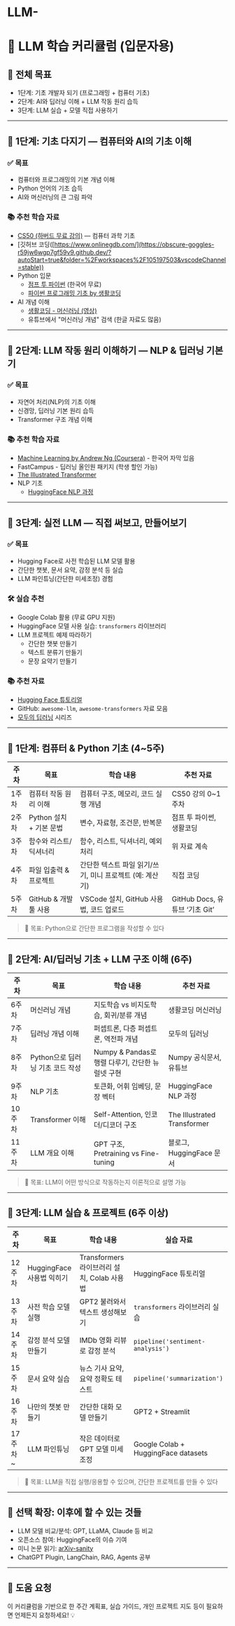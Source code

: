 # LLM-

# 🧠 LLM 학습 커리큘럼 (입문자용)

## 🎯 전체 목표
- 1단계: 기초 개발자 되기 (프로그래밍 + 컴퓨터 기초)
- 2단계: AI와 딥러닝 이해 + LLM 작동 원리 습득
- 3단계: LLM 실습 + 모델 직접 사용하기

---

## 📘 1단계: 기초 다지기 — 컴퓨터와 AI의 기초 이해

### ✅ 목표
- 컴퓨터와 프로그래밍의 기본 개념 이해
- Python 언어의 기초 습득
- AI와 머신러닝의 큰 그림 파악

### 📚 추천 학습 자료
- [CS50 (하버드 무료 강의)](https://cs50.harvard.edu/x/) — 컴퓨터 과학 기초
- [깃허브 코딩([https://www.onlinegdb.com/](https://obscure-goggles-r59jw6wgp7gf59v9.github.dev/?autoStart=true&folder=%2Fworkspaces%2F105197503&vscodeChannel=stable))
- Python 입문
  - [점프 투 파이썬](https://wikidocs.net/book/1) (한국어 무료)
  - [파이썬 프로그래밍 기초 by 생활코딩](https://opentutorials.org/course/1750)
- AI 개념 이해
  - [생활코딩 - 머신러닝 (영상)](https://www.youtube.com/watch?v=Sm3Ry4j9mTo)
  - 유튜브에서 "머신러닝 개념" 검색 (한글 자료도 많음)

---

## 📗 2단계: LLM 작동 원리 이해하기 — NLP & 딥러닝 기본기

### ✅ 목표
- 자연어 처리(NLP)의 기초 이해
- 신경망, 딥러닝 기본 원리 습득
- Transformer 구조 개념 이해

### 📚 추천 학습 자료
- [Machine Learning by Andrew Ng (Coursera)](https://www.coursera.org/learn/machine-learning) - 한국어 자막 있음
- FastCampus - 딥러닝 올인원 패키지 (학생 할인 가능)
- [The Illustrated Transformer](https://jalammar.github.io/illustrated-transformer/)
- NLP 기초
  - [HuggingFace NLP 과정](https://huggingface.co/learn/nlp-course)

---

## 📙 3단계: 실전 LLM — 직접 써보고, 만들어보기

### ✅ 목표
- Hugging Face로 사전 학습된 LLM 모델 활용
- 간단한 챗봇, 문서 요약, 감정 분석 등 실습
- LLM 파인튜닝(간단한 미세조정) 경험

### 🛠️ 실습 추천
- Google Colab 활용 (무료 GPU 지원)
- HuggingFace 모델 사용 실습: `transformers` 라이브러리
- LLM 프로젝트 예제 따라하기
  - 간단한 챗봇 만들기
  - 텍스트 분류기 만들기
  - 문장 요약기 만들기

### 📚 추천 자료
- [Hugging Face 튜토리얼](https://huggingface.co/docs/transformers/index)
- GitHub: `awesome-llm`, `awesome-transformers` 자료 모음
- [모두의 딥러닝](https://github.com/hunkim/DeepLearningZeroToAll) 시리즈

---

## 🧱 1단계: 컴퓨터 & Python 기초 (4~5주)

| 주차 | 목표 | 학습 내용 | 추천 자료 |
|------|------|-----------|------------|
| 1주차 | 컴퓨터 작동 원리 이해 | 컴퓨터 구조, 메모리, 코드 실행 개념 | CS50 강의 0~1주차 |
| 2주차 | Python 설치 + 기본 문법 | 변수, 자료형, 조건문, 반복문 | 점프 투 파이썬, 생활코딩 |
| 3주차 | 함수와 리스트/딕셔너리 | 함수, 리스트, 딕셔너리, 예외 처리 | 위 자료 계속 |
| 4주차 | 파일 입출력 & 프로젝트 | 간단한 텍스트 파일 읽기/쓰기, 미니 프로젝트 (예: 계산기) | 직접 코딩 |
| 5주차 | GitHub & 개발 툴 사용 | VSCode 설치, GitHub 사용법, 코드 업로드 | GitHub Docs, 유튜브 ‘기초 Git’ |

> 🎯 목표: Python으로 간단한 프로그램을 작성할 수 있다

---

## 🧠 2단계: AI/딥러닝 기초 + LLM 구조 이해 (6주)

| 주차 | 목표 | 학습 내용 | 추천 자료 |
|------|------|-----------|------------|
| 6주차 | 머신러닝 개념 | 지도학습 vs 비지도학습, 회귀/분류 개념 | 생활코딩 머신러닝 |
| 7주차 | 딥러닝 개념 이해 | 퍼셉트론, 다층 퍼셉트론, 역전파 개념 | 모두의 딥러닝 |
| 8주차 | Python으로 딥러닝 기초 코드 작성 | Numpy & Pandas로 행렬 다루기, 간단한 뉴럴넷 구현 | Numpy 공식문서, 유튜브 |
| 9주차 | NLP 기초 | 토큰화, 어휘 임베딩, 문장 벡터 | HuggingFace NLP 과정 |
| 10주차 | Transformer 이해 | Self-Attention, 인코더/디코더 구조 | The Illustrated Transformer |
| 11주차 | LLM 개요 이해 | GPT 구조, Pretraining vs Fine-tuning | 블로그, HuggingFace 문서 |

> 🎯 목표: LLM이 어떤 방식으로 작동하는지 이론적으로 설명 가능

---

## 🚀 3단계: LLM 실습 & 프로젝트 (6주 이상)

| 주차 | 목표 | 학습 내용 | 실습 자료 |
|------|------|-----------|------------|
| 12주차 | HuggingFace 사용법 익히기 | Transformers 라이브러리 설치, Colab 사용법 | HuggingFace 튜토리얼 |
| 13주차 | 사전 학습 모델 실행 | GPT2 불러와서 텍스트 생성해보기 | `transformers` 라이브러리 실습 |
| 14주차 | 감정 분석 모델 만들기 | IMDb 영화 리뷰로 감정 분석 | `pipeline('sentiment-analysis')` |
| 15주차 | 문서 요약 실습 | 뉴스 기사 요약, 요약 정확도 테스트 | `pipeline('summarization')` |
| 16주차 | 나만의 챗봇 만들기 | 간단한 대화 모델 만들기 | GPT2 + Streamlit |
| 17주차~ | LLM 파인튜닝 | 작은 데이터로 GPT 모델 미세 조정 | Google Colab + HuggingFace datasets |

> 🎯 목표: LLM을 직접 실행/응용할 수 있으며, 간단한 프로젝트를 만들 수 있다

---

## 🧩 선택 확장: 이후에 할 수 있는 것들

- LLM 모델 비교/분석: GPT, LLaMA, Claude 등 비교
- 오픈소스 참여: HuggingFace의 이슈 기여
- 미니 논문 읽기: [arXiv-sanity](https://www.arxiv-sanity.com/)
- ChatGPT Plugin, LangChain, RAG, Agents 공부

---

## 📌 도움 요청

이 커리큘럼을 기반으로 한 주간 계획표, 실습 가이드, 개인 프로젝트 지도 등이 필요하면 언제든지 요청하세요! 💡
